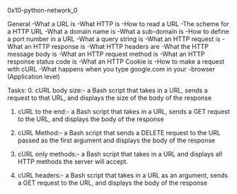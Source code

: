 0x10-python-network_0


General
    -What a URL is
    -What HTTP is
    -How to read a URL
    -The scheme for a HTTP URL
    -What a domain name is
    -What a sub-domain is
    -How to define a port number in a URL
    -What a query string is
    -What an HTTP request is
    -What an HTTP response is
    -What HTTP headers are
    -What the HTTP message body is
    -What an HTTP request method is
    -What an HTTP response status code is
    -What an HTTP Cookie is
    -How to make a request with cURL
    -What happens when you type google.com in your -browser (Application level)


Tasks:
  0. cURL body size:-
    a Bash script that takes in a URL, sends a request to that URL, and displays the size of the body of the response

  1. cURL to the end:-
    a Bash script that takes in a URL, sends a GET request to the URL, and displays the body of the response

  2. cURL Method:-
    a Bash script that sends a DELETE request to the URL passed as the first argument and displays the body of the response

  3. cURL only methods:-
    a Bash script that takes in a URL and displays all HTTP methods the server will accept.

  4. cURL headers:-
    a Bash script that takes in a URL as an argument, sends a GET request to the URL, and displays the body of the response